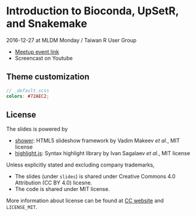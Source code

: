 # Introduction to Bioconda, UpSetR, and Snakemake
2016-12-27 at MLDM Monday / Taiwan R User Group

- [Meetup event link](http://www.meetup.com/Taiwan-R/events/236327688)
- Screencast on Youtube


## Theme customization

```scss
// _default.scss
colors: #72AEC2;
```


## License

The slides is powered by

- [shower]: HTML5 slideshow framework by Vadim Makeev *et al.*, MIT license
- [highlight.js]: Syntax highlight library by Ivan Sagalaev *et al.*, MIT license

Unless explicitly stated and excluding company trademarks,

- The slides (under `slides`) is shared under Creative Commons 4.0 Attribution (CC BY 4.0) licesne.
- The code is shared under MIT license.

More information about license can be found at [CC website][CC-BY-4.0] and `LICENSE_MIT`.

[shower]: https://github.com/shower/shower
[highlight.js]: http://highlightjs.org/
[CC-BY-4.0]: https://creativecommons.org/licenses/by/4.0/

